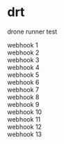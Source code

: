 # drt
drone runner test

webhook 1  
webhook 2  
webhook 3  
webhook 4  
webhook 5   
webhook 6   
webhook 7   
webhook 8   
webhook 9   
webhook 10   
webhook 11  
webhook 12  
webhook 13  
